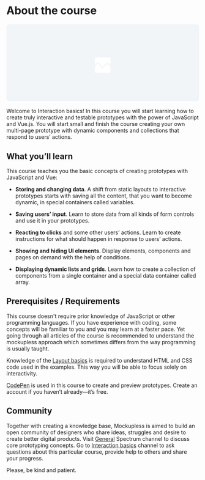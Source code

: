 # About the course

![illustration that welcomes users to the course](./Setup/media/il-about.png)
<!-- todo: illustration: welcoming to interaction -->

Welcome to Interaction basics! In this course you will start learning how to create truly interactive and testable prototypes with the power of JavaScript and Vue.js. You will start small and finish the course creating your own multi-page prototype with dynamic components and collections that respond to users’ actions.
<!-- todo: link: maybe to About section explaining why particular technologies have been chosen -->


## What you’ll learn

This course teaches you the basic concepts of creating prototypes with JavaScript and Vue:

- **Storing and changing data**. A shift from static layouts to interactive prototypes starts with saving all the content, that you want to become dynamic, in special containers called variables.

- **Saving users’ input**. Learn to store data from all kinds of form controls and use it in your prototypes. 

- **Reacting to clicks** and some other users’ actions. Learn to create instructions for what should happen in response to users’ actions.

- **Showing and hiding UI elements**. Display elements, components and pages on demand with the help of conditions.

- **Displaying dynamic lists and grids**. Learn how to create a collection of components from a single container and a special data container called array.

## Prerequisites / Requirements

This course doesn't require prior knowledge of JavaScript or other programming languages. If you have experience with coding, some concepts will be familiar to you and you may learn at a faster pace. Yet going through all articles of the course is recommended to understand the mockupless approach which sometimes differs from the way programming is usually taught.
<!-- todo: link: maybe to About section where approach is described and reasoning is provided -->

Knowledge of the [Layout basics](./../LayoutBasics/) is required to understand HTML and CSS code used in the examples. This way you will be able to focus solely on interactivity.

[CodePen](https://codepen.io) is used in this course to create and preview prototypes. Create an account if you haven’t already—it’s free.

## Community

Together with creating a knowledge base, Mockupless is aimed to build an open community of designers who share ideas, struggles and desire to create better digital products. Visit [General](https://spectrum.chat/mockupless/general) Spectrum channel to discuss core prototyping concepts. Go to [Interaction basics](https://spectrum.chat/mockupless/interactions-basics) channel to ask questions about this particular course, provide help to others and share your progress.

Please, be kind and patient.